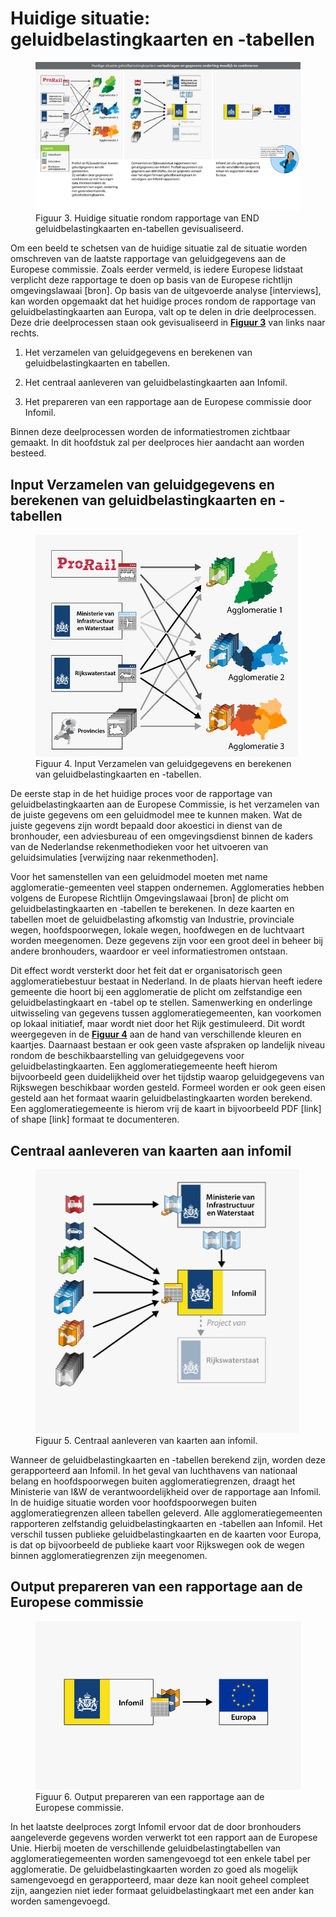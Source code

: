 # Huidige situatie: geluidbelastingkaarten en -tabellen

<figure id="Figuur_3">
<img src="media/figuur3.png" alt="">
<figcaption>Figuur 3. Huidige situatie rondom rapportage van END geluidbelastingkaarten en-tabellen gevisualiseerd.</figcaption>
</figure>

Om een beeld te schetsen van de huidige situatie zal de situatie worden
omschreven van de laatste rapportage van geluidgegevens aan de Europese
commissie. Zoals eerder vermeld, is iedere Europese lidstaat verplicht deze
rapportage te doen op basis van de Europese richtlijn omgevingslawaai [bron]. Op
basis van de uitgevoerde analyse [interviews], kan worden opgemaakt dat het
huidige proces rondom de rapportage van geluidbelastingkaarten aan Europa, valt
op te delen in drie deelprocessen. Deze drie deelprocessen staan ook
gevisualiseerd in [**Figuur 3**](Figuur_3) van links naar rechts.

1.  Het verzamelen van geluidgegevens en berekenen van geluidbelastingkaarten en
    tabellen.

2.  Het centraal aanleveren van geluidbelastingkaarten aan Infomil.

3.  Het prepareren van een rapportage aan de Europese commissie door Infomil.

Binnen deze deelprocessen worden de informatiestromen zichtbaar gemaakt. In dit
hoofdstuk zal per deelproces hier aandacht aan worden besteed.

Input Verzamelen van geluidgegevens en berekenen van geluidbelastingkaarten en -tabellen
---------------------------------------------------------------------------------------

<figure id="Figuur_4">
<img src="media/figuur4.png" alt="">
<figcaption>Figuur 4. Input Verzamelen van geluidgegevens en berekenen van geluidbelastingkaarten en -tabellen.</figcaption>
</figure>

De eerste stap in de het huidige proces voor de rapportage van
geluidbelastingkaarten aan de Europese Commissie, is het verzamelen van de
juiste gegevens om een geluidmodel mee te kunnen maken. Wat de juiste gegevens
zijn wordt bepaald door akoestici in dienst van de bronhouder, een adviesbureau
of een omgevingsdienst binnen de kaders van de Nederlandse rekenmethodieken voor
het uitvoeren van geluidsimulaties [verwijzing naar rekenmethoden].

Voor het samenstellen van een geluidmodel moeten met name agglomeratie-gemeenten
veel stappen ondernemen. Agglomeraties hebben volgens de Europese Richtlijn
Omgevingslawaai [bron] de plicht om geluidbelastingkaarten en -tabellen te
berekenen. In deze kaarten en tabellen moet de geluidbelasting afkomstig van
Industrie, provinciale wegen, hoofdspoorwegen, lokale wegen, hoofdwegen en de
luchtvaart worden meegenomen. Deze gegevens zijn voor een groot deel in beheer
bij andere bronhouders, waardoor er veel informatiestromen ontstaan.

Dit effect wordt versterkt door het feit dat er organisatorisch geen
agglomeratiebestuur bestaat in Nederland. In de plaats hiervan heeft iedere
gemeente die hoort bij een agglomeratie de plicht om zelfstandige een
geluidbelastingkaart en -tabel op te stellen. Samenwerking en onderlinge
uitwisseling van gegevens tussen agglomeratiegemeenten, kan voorkomen op lokaal
initiatief, maar wordt niet door het Rijk gestimuleerd. Dit wordt weergegeven in
de [**Figuur 4**](Figuur_4) aan de hand van verschillende kleuren en kaartjes. Daarnaast
bestaan er ook geen vaste afspraken op landelijk niveau rondom de
beschikbaarstelling van geluidgegevens voor geluidbelastingkaarten. Een
agglomeratiegemeente heeft hierom bijvoorbeeld geen duidelijkheid over het
tijdstip waarop geluidgegevens van Rijkswegen beschikbaar worden gesteld.
Formeel worden er ook geen eisen gesteld aan het formaat waarin
geluidbelastingkaarten worden berekend. Een agglomeratiegemeente is hierom vrij
de kaart in bijvoorbeeld PDF [link] of shape [link] formaat te documenteren.

Centraal aanleveren van kaarten aan infomil
-------------------------------------------
<figure id="Figuur_5">
<img src="media/figuur5.png" alt="">
<figcaption>Figuur 5. Centraal aanleveren van kaarten aan infomil.</figcaption>
</figure>

Wanneer de geluidbelastingkaarten en -tabellen berekend zijn, worden deze
gerapporteerd aan Infomil. In het geval van luchthavens van nationaal belang en
hoofdspoorwegen buiten agglomeratiegrenzen, draagt het Ministerie van I&W de
verantwoordelijkheid over de rapportage aan Infomil. In de huidige situatie
worden voor hoofdspoorwegen buiten agglomeratiegrenzen alleen tabellen geleverd.
Alle agglomeratiegemeenten rapporteren zelfstandig geluidbelastingkaarten en
-tabellen aan Infomil. Het verschil tussen publieke geluidbelastingkaarten en de
kaarten voor Europa, is dat op bijvoorbeeld de publieke kaart voor Rijkswegen
ook de wegen binnen agglomeratiegrenzen zijn meegenomen.

Output prepareren van een rapportage aan de Europese commissie
--------------------------------------------------------------

<figure id="Figuur_6">
<img src="media/figuur6.png" alt="">
<figcaption>Figuur 6. Output prepareren van een rapportage aan de Europese commissie.</figcaption>
</figure>

In het laatste deelproces zorgt Infomil ervoor dat de door bronhouders
aangeleverde gegevens worden verwerkt tot een rapport aan de Europese Unie.
Hierbij moeten de verschillende geluidbelastingtabellen van
agglomeratiegemeenten worden samengevoegd tot een enkele tabel per agglomeratie.
De geluidbelastingkaarten worden zo goed als mogelijk samengevoegd en
gerapporteerd, maar deze kan nooit geheel compleet zijn, aangezien niet ieder
formaat geluidbelastingkaart met een ander kan worden samengevoegd.
